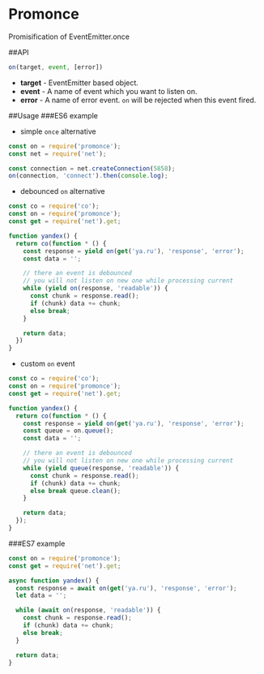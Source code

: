 # Promonce
Promisification of EventEmitter.once


##API
```js
on(target, event, [error])
```
- **target** - EventEmitter based object.
- **event** - A name of event which you want to listen on.
- **error** - A name of error event. `on` will be rejected when this event fired.


##Usage
###ES6 example
- simple `once` alternative
```js
const on = require('promonce');
const net = require('net');

const connection = net.createConnection(5858);
on(connection, 'connect').then(console.log);
```
- debounced `on` alternative
```js
const co = require('co');
const on = require('promonce');
const get = require('net').get;

function yandex() {
  return co(function * () {
    const response = yield on(get('ya.ru'), 'response', 'error');
    const data = '';

    // there an event is debounced
    // you will not listen on new one while processing current
    while (yield on(response, 'readable')) {
      const chunk = response.read();
      if (chunk) data += chunk;
      else break;
    }

    return data;
  })
}
```
- custom `on` event
```js
const co = require('co');
const on = require('promonce');
const get = require('net').get;

function yandex() {
  return co(function * () {
    const response = yield on(get('ya.ru'), 'response', 'error');
    const queue = on.queue();
    const data = '';

    // there an event is debounced
    // you will not listen on new one while processing current
    while (yield queue(response, 'readable')) {
      const chunk = response.read();
      if (chunk) data += chunk;
      else break queue.clean();
    }

    return data;
  });
}
```

###ES7 example
```js
const on = require('promonce');
const get = require('net').get;

async function yandex() {
  const response = await on(get('ya.ru'), 'response', 'error');
  let data = '';

  while (await on(response, 'readable')) {
    const chunk = response.read();
    if (chunk) data += chunk;
    else break;
  }

  return data;
}
```
